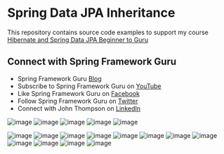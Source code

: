 # Spring Data JPA Inheritance

This repository contains source code examples to support my course [Hibernate and Spring Data JPA Beginner to Guru](https://www.udemy.com/course/hibernate-and-spring-data-jpa-beginner-to-guru/?referralCode=251C4C865302C7B1BB8F)

## Connect with Spring Framework Guru
* Spring Framework Guru [Blog](https://springframework.guru/)
* Subscribe to Spring Framework Guru on [YouTube](https://www.youtube.com/channel/UCrXb8NaMPQCQkT8yMP_hSkw)
* Like Spring Framework Guru on [Facebook](https://www.facebook.com/springframeworkguru/)
* Follow Spring Framework Guru on [Twitter](https://twitter.com/spring_guru)
* Connect with John Thompson on [LinkedIn](http://www.linkedin.com/in/springguru)

![image](https://github.com/user-attachments/assets/9f9c09b2-853a-423c-879a-88816e80612b)
![image](https://github.com/user-attachments/assets/696b4e79-559c-442b-aea1-d783f4406e11)
![image](https://github.com/user-attachments/assets/40aad407-eb24-4c4a-b06a-831adf9c9a43)
![image](https://github.com/user-attachments/assets/463a7636-a420-483c-abda-fe77fe4e2299)
![image](https://github.com/user-attachments/assets/320e8b65-d3ee-4d0a-b6d1-d0de80ad7175)

![image](https://github.com/user-attachments/assets/9dd7ffed-8611-4847-b68f-b14816e0cce1)
![image](https://github.com/user-attachments/assets/aa8cd3a7-5546-4667-8b62-96d576a28664)
![image](https://github.com/user-attachments/assets/f12500ad-a2cc-41ea-b234-a4a3b13d6f4a)
![image](https://github.com/user-attachments/assets/2a4b2679-33d4-4d5b-98fc-91de30ce281f)
![image](https://github.com/user-attachments/assets/fe0ac0bd-f5b0-4763-9fb9-12e0238d6717)
![image](https://github.com/user-attachments/assets/24aab2bd-5475-457f-ab03-bf0a7f56fdf5)
![image](https://github.com/user-attachments/assets/290381a1-2753-4c59-85a5-e13173f17b89)
![image](https://github.com/user-attachments/assets/0e783586-b6a9-4dad-b011-3a66b4681354)
![image](https://github.com/user-attachments/assets/59258991-5a49-468e-8b36-9adb02f07014)
![image](https://github.com/user-attachments/assets/e4d8f472-52bb-400a-99f8-3d8c9efd1be7)
![image](https://github.com/user-attachments/assets/1ab5335f-2994-4371-b7e8-08affb80f03a)
![image](https://github.com/user-attachments/assets/054205e6-f443-4476-8f3c-c0f688bd7b33)

